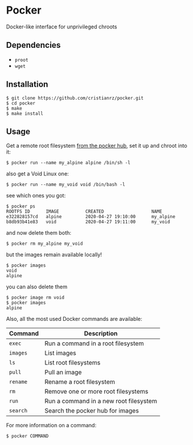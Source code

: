 # Pocker

Docker-like interface for unprivileged chroots

## Dependencies

* `proot`
* `wget`

## Installation

```
$ git clone https://github.com/cristianrz/pocker.git
$ cd pocker
$ make
$ make install
```

## Usage

Get a remote root filesystem [from the pocker hub](https://github.com/cristianrz/pocker-hub/tree/master/library), set it up and chroot into it:

```
$ pocker run --name my_alpine alpine /bin/sh -l
```

also get a Void Linux one:

```
$ pocker run --name my_void void /bin/bash -l
```

see which ones you got:

```
$ pocker ps
ROOTFS ID      IMAGE          CREATED                  NAME
e322828157cd   alpine         2020-04-27 19:10:00      my_alpine
b8db93b41e83   void           2020-04-27 19:11:00      my_void
```

and now delete them both:

```
$ pocker rm my_alpine my_void
```

but the images remain available locally!

```
$ pocker images
void
alpine
```

you can also delete them

```
$ pocker image rm void
$ pocker images
alpine
```

Also, all the most used Docker commands are available:

| **Command** | **Description**                        |
| ---         | ---                                    |
| `exec`      | Run a command in a root filesystem     |
| `images`    | List images                            |
| `ls`        | List root filesystems                  |
| `pull`      | Pull an image                          |
| `rename`    | Rename a root filesystem               |
| `rm`        | Remove one or more root filesystems    |
| `run`       | Run a command in a new root filesystem |
| `search`    | Search the pocker hub for images       |

For more information on a command:

```
$ pocker COMMAND
```
